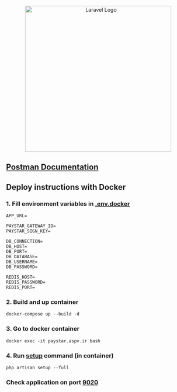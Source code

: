 <p align="center"><a href="https://paystar.aspv.ir" target="_blank"><img src="https://paystar.ir/homepage/image/logo.svg" width="400" alt="Laravel Logo"></a></p>

## [Postman Documentation](https://documenter.getpostman.com/view/9339423/2s935sohUf)

## Deploy instructions with Docker

### 1. Fill environment variables in [.env.docker](.env.docker)
```dotenv
APP_URL=

PAYSTAR_GATEWAY_ID=
PAYSTAR_SIGN_KEY=

DB_CONNECTION=
DB_HOST=
DB_PORT=
DB_DATABASE=
DB_USERNAME=
DB_PASSWORD=

REDIS_HOST=
REDIS_PASSWORD=
REDIS_PORT=
```

### 2. Build and up container
```shell
docker-compose up --build -d
````

### 3. Go to docker container
```shell
docker exec -it paystar.aspv.ir bash
```

### 4. Run [setup](app/Console/Commands/Setup.php) command (in container)
```shell
php artisan setup --full
```

### Check application on port [9020](http://localhost:9020)
